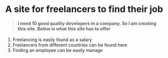 #  A site for freelancers to find their job
> #### I need 10 good quality developers in a company. So I am creating this site. Below is what this site has to offer 

1. Freelancing is easily found as a salary
2. Freelancers from different countries can be found here
3. Finding an employee can be easily manage